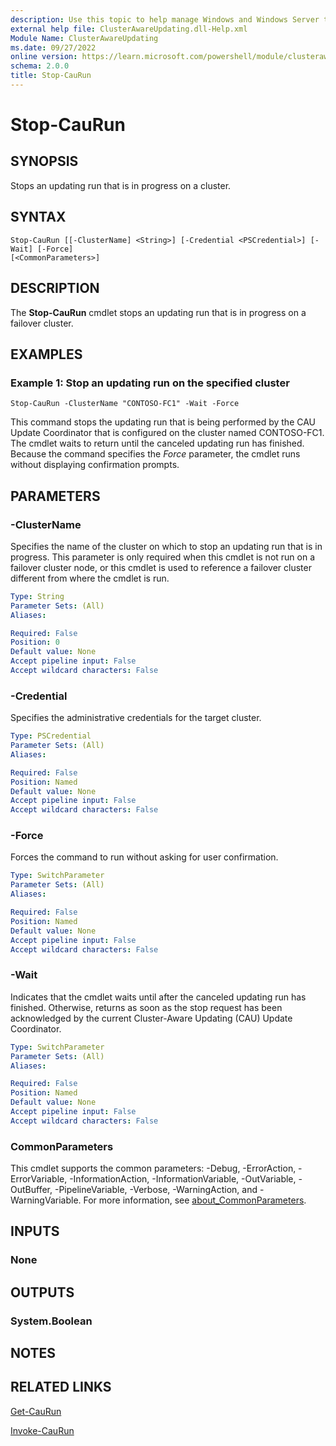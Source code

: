 ```yaml
---
description: Use this topic to help manage Windows and Windows Server technologies with Windows PowerShell.
external help file: ClusterAwareUpdating.dll-Help.xml
Module Name: ClusterAwareUpdating
ms.date: 09/27/2022
online version: https://learn.microsoft.com/powershell/module/clusterawareupdating/stop-caurun?view=windowsserver2022-ps&wt.mc_id=ps-gethelp
schema: 2.0.0
title: Stop-CauRun
---
```


# Stop-CauRun

## SYNOPSIS
Stops an updating run that is in progress on a cluster.

## SYNTAX

```
Stop-CauRun [[-ClusterName] <String>] [-Credential <PSCredential>] [-Wait] [-Force]
[<CommonParameters>]
```

## DESCRIPTION

The **Stop-CauRun** cmdlet stops an updating run that is in progress on a failover cluster.

## EXAMPLES

### Example 1: Stop an updating run on the specified cluster

```
Stop-CauRun -ClusterName "CONTOSO-FC1" -Wait -Force
```

This command stops the updating run that is being performed by the CAU Update Coordinator that is
configured on the cluster named CONTOSO-FC1. The cmdlet waits to return until the canceled updating
run has finished. Because the command specifies the *Force* parameter, the cmdlet runs without
displaying confirmation prompts.

## PARAMETERS

### -ClusterName

Specifies the name of the cluster on which to stop an updating run that is in progress. This
parameter is only required when this cmdlet is not run on a failover cluster node, or this cmdlet is
used to reference a failover cluster different from where the cmdlet is run.

```yaml
Type: String
Parameter Sets: (All)
Aliases: 

Required: False
Position: 0
Default value: None
Accept pipeline input: False
Accept wildcard characters: False
```

### -Credential

Specifies the administrative credentials for the target cluster.

```yaml
Type: PSCredential
Parameter Sets: (All)
Aliases: 

Required: False
Position: Named
Default value: None
Accept pipeline input: False
Accept wildcard characters: False
```

### -Force

Forces the command to run without asking for user confirmation.

```yaml
Type: SwitchParameter
Parameter Sets: (All)
Aliases: 

Required: False
Position: Named
Default value: None
Accept pipeline input: False
Accept wildcard characters: False
```

### -Wait

Indicates that the cmdlet waits until after the canceled updating run has finished. Otherwise,
returns as soon as the stop request has been acknowledged by the current Cluster-Aware Updating
(CAU) Update Coordinator.

```yaml
Type: SwitchParameter
Parameter Sets: (All)
Aliases: 

Required: False
Position: Named
Default value: None
Accept pipeline input: False
Accept wildcard characters: False
```

### CommonParameters

This cmdlet supports the common parameters: -Debug, -ErrorAction, -ErrorVariable,
-InformationAction, -InformationVariable, -OutVariable, -OutBuffer, -PipelineVariable, -Verbose,
-WarningAction, and -WarningVariable. For more information, see
[about_CommonParameters](https://go.microsoft.com/fwlink/?LinkID=113216).

## INPUTS

### None

## OUTPUTS

### System.Boolean

## NOTES

## RELATED LINKS

[Get-CauRun](./Get-CauRun.md)

[Invoke-CauRun](./Invoke-CauRun.md)

